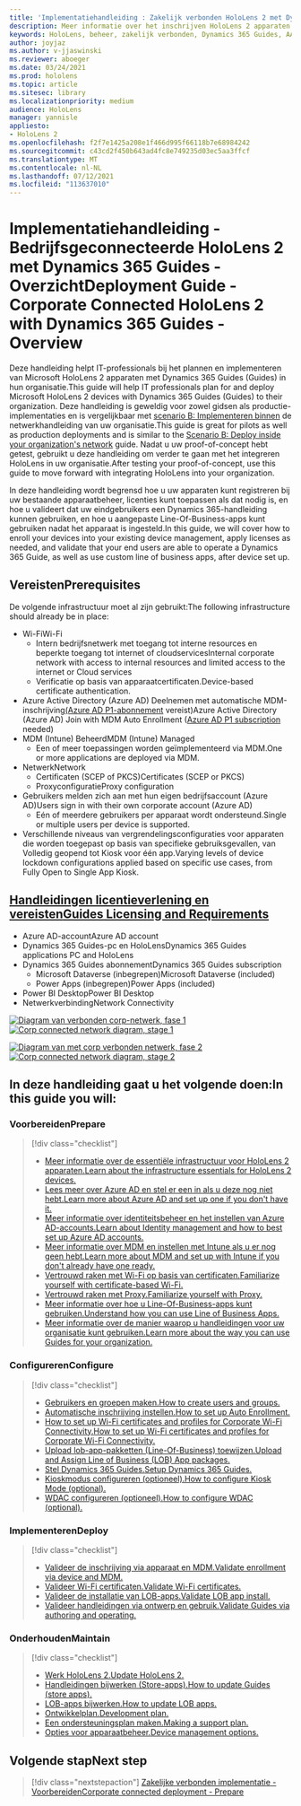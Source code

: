 ```yaml
---
title: 'Implementatiehandleiding : Zakelijk verbonden HoloLens 2 met Dynamics 365 Guides - Overzicht'
description: Meer informatie over het inschrijven HoloLens 2 apparaten met Dynamics 365 Guides via een verbonden bedrijfsnetwerk.
keywords: HoloLens, beheer, zakelijk verbonden, Dynamics 365 Guides, AAD, Azure AD, MDM, Mobile Device Management
author: joyjaz
ms.author: v-jjaswinski
ms.reviewer: aboeger
ms.date: 03/24/2021
ms.prod: hololens
ms.topic: article
ms.sitesec: library
ms.localizationpriority: medium
audience: HoloLens
manager: yannisle
appliesto:
- HoloLens 2
ms.openlocfilehash: f2f7e1425a208e1f466d995f66118b7e68984242
ms.sourcegitcommit: c43cd2f450b643ad4fc8e749235d03ec5aa3ffcf
ms.translationtype: MT
ms.contentlocale: nl-NL
ms.lasthandoff: 07/12/2021
ms.locfileid: "113637010"
---
```

# <a name="deployment-guide---corporate-connected-hololens-2-with-dynamics-365-guides---overview"></a><span data-ttu-id="7a308-104">Implementatiehandleiding - Bedrijfsgeconnecteerde HoloLens 2 met Dynamics 365 Guides - Overzicht</span><span class="sxs-lookup"><span data-stu-id="7a308-104">Deployment Guide - Corporate Connected HoloLens 2 with Dynamics 365 Guides - Overview</span></span>

<span data-ttu-id="7a308-105">Deze handleiding helpt IT-professionals bij het plannen en implementeren van Microsoft HoloLens 2 apparaten met Dynamics 365 Guides (Guides) in hun organisatie.</span><span class="sxs-lookup"><span data-stu-id="7a308-105">This guide will help IT professionals plan for and deploy Microsoft HoloLens 2 devices with Dynamics 365 Guides (Guides) to their organization.</span></span> <span data-ttu-id="7a308-106">Deze handleiding is geweldig voor zowel gidsen als productie-implementaties en is vergelijkbaar met [scenario B: Implementeren binnen](/hololens/common-scenarios#scenario-b-deploy-inside-your-organizations-network) de netwerkhandleiding van uw organisatie.</span><span class="sxs-lookup"><span data-stu-id="7a308-106">This guide is great for pilots as well as production deployments and is similar to the [Scenario B: Deploy inside your organization's network](/hololens/common-scenarios#scenario-b-deploy-inside-your-organizations-network) guide.</span></span> <span data-ttu-id="7a308-107">Nadat u uw proof-of-concept hebt getest, gebruikt u deze handleiding om verder te gaan met het integreren HoloLens in uw organisatie.</span><span class="sxs-lookup"><span data-stu-id="7a308-107">After testing your proof-of-concept, use this guide to move forward with integrating HoloLens into your organization.</span></span>

<span data-ttu-id="7a308-108">In deze handleiding wordt begrensd hoe u uw apparaten kunt registreren bij uw bestaande apparaatbeheer, licenties kunt toepassen als dat nodig is, en hoe u valideert dat uw eindgebruikers een Dynamics 365-handleiding kunnen gebruiken, en hoe u aangepaste Line-Of-Business-apps kunt gebruiken nadat het apparaat is ingesteld.</span><span class="sxs-lookup"><span data-stu-id="7a308-108">In this guide, we will cover how to enroll your devices into your existing device management, apply licenses as needed, and validate that your end users are able to operate a Dynamics 365 Guide, as well as use custom line of business apps, after device set up.</span></span> 

## <a name="prerequisites"></a><span data-ttu-id="7a308-109">Vereisten</span><span class="sxs-lookup"><span data-stu-id="7a308-109">Prerequisites</span></span>

<span data-ttu-id="7a308-110">De volgende infrastructuur moet al zijn gebruikt:</span><span class="sxs-lookup"><span data-stu-id="7a308-110">The following infrastructure should already be in place:</span></span>
- <span data-ttu-id="7a308-111">Wi-Fi</span><span class="sxs-lookup"><span data-stu-id="7a308-111">Wi-Fi</span></span>
    - <span data-ttu-id="7a308-112">Intern bedrijfsnetwerk met toegang tot interne resources en beperkte toegang tot internet of cloudservices</span><span class="sxs-lookup"><span data-stu-id="7a308-112">Internal corporate network with access to internal resources and limited access to the internet or Cloud services</span></span>
    - <span data-ttu-id="7a308-113">Verificatie op basis van apparaatcertificaten.</span><span class="sxs-lookup"><span data-stu-id="7a308-113">Device-based certificate authentication.</span></span>
- <span data-ttu-id="7a308-114">Azure Active Directory (Azure AD) Deelnemen met automatische MDM-inschrijving[(Azure AD P1-abonnement](/azure/active-directory/fundamentals/active-directory-whatis) vereist)</span><span class="sxs-lookup"><span data-stu-id="7a308-114">Azure Active Directory (Azure AD) Join with MDM Auto Enrollment ([Azure AD P1 subscription](/azure/active-directory/fundamentals/active-directory-whatis) needed)</span></span>
- <span data-ttu-id="7a308-115">MDM (Intune) Beheerd</span><span class="sxs-lookup"><span data-stu-id="7a308-115">MDM (Intune) Managed</span></span>
    - <span data-ttu-id="7a308-116">Een of meer toepassingen worden geïmplementeerd via MDM.</span><span class="sxs-lookup"><span data-stu-id="7a308-116">One or more applications are deployed via MDM.</span></span>
- <span data-ttu-id="7a308-117">Netwerk</span><span class="sxs-lookup"><span data-stu-id="7a308-117">Network</span></span> 
    - <span data-ttu-id="7a308-118">Certificaten (SCEP of PKCS)</span><span class="sxs-lookup"><span data-stu-id="7a308-118">Certificates (SCEP or PKCS)</span></span>
    - <span data-ttu-id="7a308-119">Proxyconfiguratie</span><span class="sxs-lookup"><span data-stu-id="7a308-119">Proxy configuration</span></span>
- <span data-ttu-id="7a308-120">Gebruikers melden zich aan met hun eigen bedrijfsaccount (Azure AD)</span><span class="sxs-lookup"><span data-stu-id="7a308-120">Users sign in with their own corporate account (Azure AD)</span></span>
    - <span data-ttu-id="7a308-121">Eén of meerdere gebruikers per apparaat wordt ondersteund.</span><span class="sxs-lookup"><span data-stu-id="7a308-121">Single or multiple users per device is supported.</span></span>
- <span data-ttu-id="7a308-122">Verschillende niveaus van vergrendelingsconfiguraties voor apparaten die worden toegepast op basis van specifieke gebruiksgevallen, van Volledig geopend tot Kiosk voor één app.</span><span class="sxs-lookup"><span data-stu-id="7a308-122">Varying levels of device lockdown configurations applied based on specific use cases, from Fully Open to Single App Kiosk.</span></span>

## <a name="guides-licensing-and-requirements"></a>[<span data-ttu-id="7a308-123">Handleidingen licentieverlening en vereisten</span><span class="sxs-lookup"><span data-stu-id="7a308-123">Guides Licensing and Requirements</span></span>](/dynamics365/mixed-reality/guides/requirements#licensing-and-product-requirements)

- <span data-ttu-id="7a308-124">Azure AD-account</span><span class="sxs-lookup"><span data-stu-id="7a308-124">Azure AD account</span></span>
- <span data-ttu-id="7a308-125">Dynamics 365 Guides-pc en HoloLens</span><span class="sxs-lookup"><span data-stu-id="7a308-125">Dynamics 365 Guides applications PC and HoloLens</span></span>
- <span data-ttu-id="7a308-126">Dynamics 365 Guides abonnement</span><span class="sxs-lookup"><span data-stu-id="7a308-126">Dynamics 365 Guides subscription</span></span>
    - <span data-ttu-id="7a308-127">Microsoft Dataverse (inbegrepen)</span><span class="sxs-lookup"><span data-stu-id="7a308-127">Microsoft Dataverse (included)</span></span>
    - <span data-ttu-id="7a308-128">Power Apps (inbegrepen)</span><span class="sxs-lookup"><span data-stu-id="7a308-128">Power Apps (included)</span></span>
- <span data-ttu-id="7a308-129">Power BI Desktop</span><span class="sxs-lookup"><span data-stu-id="7a308-129">Power BI Desktop</span></span>
- <span data-ttu-id="7a308-130">Netwerkverbinding</span><span class="sxs-lookup"><span data-stu-id="7a308-130">Network Connectivity</span></span>

<span data-ttu-id="7a308-131">[![Diagram van verbonden corp-netwerk, fase 1 ](./images/deployment-guides-revised-scenario-b-01-1.png)](./images/deployment-guides-revised-scenario-b-01-1.png#lightbox)</span><span class="sxs-lookup"><span data-stu-id="7a308-131">[ ![Corp connected network diagram, stage 1](./images/deployment-guides-revised-scenario-b-01-1.png) ](./images/deployment-guides-revised-scenario-b-01-1.png#lightbox)</span></span>

<span data-ttu-id="7a308-132">[![Diagram van met corp verbonden netwerk, fase 2 ](./images/deployment-guides-revised-scenario-b-02-1.png)](./images/deployment-guides-revised-scenario-b-02-1.png#lightbox)</span><span class="sxs-lookup"><span data-stu-id="7a308-132">[ ![Corp connected network diagram, stage 2](./images/deployment-guides-revised-scenario-b-02-1.png) ](./images/deployment-guides-revised-scenario-b-02-1.png#lightbox)</span></span>

## <a name="in-this-guide-you-will"></a><span data-ttu-id="7a308-133">In deze handleiding gaat u het volgende doen:</span><span class="sxs-lookup"><span data-stu-id="7a308-133">In this guide you will:</span></span>
### <a name="prepare"></a><span data-ttu-id="7a308-134">Voorbereiden</span><span class="sxs-lookup"><span data-stu-id="7a308-134">Prepare</span></span>
> [!div class="checklist"]
>- [<span data-ttu-id="7a308-135">Meer informatie over de essentiële infrastructuur voor HoloLens 2 apparaten.</span><span class="sxs-lookup"><span data-stu-id="7a308-135">Learn about the infrastructure essentials for HoloLens 2 devices.</span></span>](hololens2-corp-connected-prepare.md#infrastructure-essentials)
>- [<span data-ttu-id="7a308-136">Lees meer over Azure AD en stel er een in als u deze nog niet hebt.</span><span class="sxs-lookup"><span data-stu-id="7a308-136">Learn more about Azure AD and set up one if you don't have it.</span></span>](hololens2-corp-connected-prepare.md#azure-active-directory)
>- [<span data-ttu-id="7a308-137">Meer informatie over identiteitsbeheer en het instellen van Azure AD-accounts.</span><span class="sxs-lookup"><span data-stu-id="7a308-137">Learn about Identity management and how to best set up Azure AD accounts.</span></span>](hololens2-corp-connected-prepare.md#identity-management)
>- [<span data-ttu-id="7a308-138">Meer informatie over MDM en instellen met Intune als u er nog geen hebt.</span><span class="sxs-lookup"><span data-stu-id="7a308-138">Learn more about MDM and set up with Intune if you don't already have one ready.</span></span>](hololens2-corp-connected-prepare.md#mobile-device-management)
>- [<span data-ttu-id="7a308-139">Vertrouwd raken met Wi-Fi op basis van certificaten.</span><span class="sxs-lookup"><span data-stu-id="7a308-139">Familiarize yourself with certificate-based Wi-Fi.</span></span>](hololens2-corp-connected-prepare.md#certificates)
>- [<span data-ttu-id="7a308-140">Vertrouwd raken met Proxy.</span><span class="sxs-lookup"><span data-stu-id="7a308-140">Familiarize yourself with Proxy.</span></span>](hololens2-corp-connected-prepare.md#proxy)
>- [<span data-ttu-id="7a308-141">Meer informatie over hoe u Line-Of-Business-apps kunt gebruiken.</span><span class="sxs-lookup"><span data-stu-id="7a308-141">Understand how you can use Line of Business Apps.</span></span>](hololens2-corp-connected-prepare.md#line-of-business-apps)
>- [<span data-ttu-id="7a308-142">Meer informatie over de manier waarop u handleidingen voor uw organisatie kunt gebruiken.</span><span class="sxs-lookup"><span data-stu-id="7a308-142">Learn more about the way you can use Guides for your organization.</span></span>](hololens2-corp-connected-prepare.md#guides-playbook)
### <a name="configure"></a><span data-ttu-id="7a308-143">Configureren</span><span class="sxs-lookup"><span data-stu-id="7a308-143">Configure</span></span>
> [!div class="checklist"]
>- [<span data-ttu-id="7a308-144">Gebruikers en groepen maken.</span><span class="sxs-lookup"><span data-stu-id="7a308-144">How to create users and groups.</span></span>](hololens2-corp-connected-configure.md#azure-users-and-groups)
>- [<span data-ttu-id="7a308-145">Automatische inschrijving instellen.</span><span class="sxs-lookup"><span data-stu-id="7a308-145">How to set up Auto Enrollment.</span></span>](hololens2-corp-connected-configure.md#auto-enrollment-on-hololens-2)
>- [<span data-ttu-id="7a308-146">How to set up Wi-Fi certificates and profiles for Corporate Wi-Fi Connectivity.</span><span class="sxs-lookup"><span data-stu-id="7a308-146">How to set up Wi-Fi certificates and profiles for Corporate Wi-Fi Connectivity.</span></span>](hololens2-corp-connected-configure.md#corporate-wi-fi-connectivity)
>- [<span data-ttu-id="7a308-147">Upload lob-app-pakketten (Line-Of-Business) toewijzen.</span><span class="sxs-lookup"><span data-stu-id="7a308-147">Upload and Assign Line of Business (LOB) App packages.</span></span>](hololens2-corp-connected-configure.md#app-deployment)
>- [<span data-ttu-id="7a308-148">Stel Dynamics 365 Guides.</span><span class="sxs-lookup"><span data-stu-id="7a308-148">Setup Dynamics 365 Guides.</span></span>](hololens2-corp-connected-configure.md#setup-guides-application-licenses-dataverse-and-authoring)
>- [<span data-ttu-id="7a308-149">Kioskmodus configureren (optioneel).</span><span class="sxs-lookup"><span data-stu-id="7a308-149">How to configure Kiosk Mode (optional).</span></span>](hololens2-corp-connected-configure.md#optional-kiosk-mode)
>- [<span data-ttu-id="7a308-150">WDAC configureren (optioneel).</span><span class="sxs-lookup"><span data-stu-id="7a308-150">How to configure WDAC (optional).</span></span>](hololens2-corp-connected-configure.md#optional-wdac)
### <a name="deploy"></a><span data-ttu-id="7a308-151">Implementeren</span><span class="sxs-lookup"><span data-stu-id="7a308-151">Deploy</span></span>
> [!div class="checklist"]
>-  [<span data-ttu-id="7a308-152">Valideer de inschrijving via apparaat en MDM.</span><span class="sxs-lookup"><span data-stu-id="7a308-152">Validate enrollment via device and MDM.</span></span>](hololens2-corp-connected-deploy.md#enrollment-validation)
>-  [<span data-ttu-id="7a308-153">Valideer Wi-Fi certificaten.</span><span class="sxs-lookup"><span data-stu-id="7a308-153">Validate Wi-Fi certificates.</span></span>](hololens2-corp-connected-deploy.md#wi-fi-certificate-validation)
>-  [<span data-ttu-id="7a308-154">Valideer de installatie van LOB-apps.</span><span class="sxs-lookup"><span data-stu-id="7a308-154">Validate LOB app install.</span></span>](hololens2-corp-connected-deploy.md#validate-lob-app-install)
>-  [<span data-ttu-id="7a308-155">Valideer handleidingen via ontwerp en gebruik.</span><span class="sxs-lookup"><span data-stu-id="7a308-155">Validate Guides via authoring and operating.</span></span>](hololens2-corp-connected-deploy.md#validate-dynamics-365-guides)
### <a name="maintain"></a><span data-ttu-id="7a308-156">Onderhouden</span><span class="sxs-lookup"><span data-stu-id="7a308-156">Maintain</span></span>
> [!div class="checklist"]
>- [<span data-ttu-id="7a308-157">Werk HoloLens 2.</span><span class="sxs-lookup"><span data-stu-id="7a308-157">Update HoloLens 2.</span></span>](hololens2-corp-connected-maintain.md#update-hololens)
>- [<span data-ttu-id="7a308-158">Handleidingen bijwerken (Store-apps).</span><span class="sxs-lookup"><span data-stu-id="7a308-158">How to update Guides (store apps).</span></span>](hololens2-corp-connected-maintain.md#how-to-update-dynamics-365-guides-and-other-store-apps)
>- [<span data-ttu-id="7a308-159">LOB-apps bijwerken.</span><span class="sxs-lookup"><span data-stu-id="7a308-159">How to update LOB apps.</span></span>](hololens2-corp-connected-maintain.md#how-to-update-lob-apps) 
>- [<span data-ttu-id="7a308-160">Ontwikkelplan.</span><span class="sxs-lookup"><span data-stu-id="7a308-160">Development plan.</span></span>](hololens2-corp-connected-maintain.md#development-plan) 
>- [<span data-ttu-id="7a308-161">Een ondersteuningsplan maken.</span><span class="sxs-lookup"><span data-stu-id="7a308-161">Making a support plan.</span></span>](hololens2-corp-connected-maintain.md#support-plan)
>- [<span data-ttu-id="7a308-162">Opties voor apparaatbeheer.</span><span class="sxs-lookup"><span data-stu-id="7a308-162">Device management options.</span></span>](hololens2-corp-connected-maintain.md#device-management)

## <a name="next-step"></a><span data-ttu-id="7a308-163">Volgende stap</span><span class="sxs-lookup"><span data-stu-id="7a308-163">Next step</span></span> 
> [!div class="nextstepaction"]
> [<span data-ttu-id="7a308-164">Zakelijke verbonden implementatie - Voorbereiden</span><span class="sxs-lookup"><span data-stu-id="7a308-164">Corporate connected deployment - Prepare</span></span>](hololens2-corp-connected-prepare.md)
